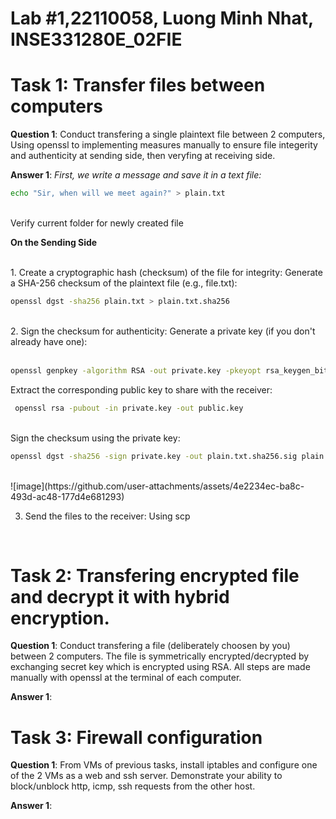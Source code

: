 # Lab #1,22110058, Luong Minh Nhat, INSE331280E_02FIE

# Task 1: Transfer files between computers

**Question 1**:
Conduct transfering a single plaintext file between 2 computers,
Using openssl to implementing measures manually to ensure file integerity and authenticity at sending side,
then veryfing at receiving side.

**Answer 1**:
_First, we write a message and save it in a text file:_<br>

```sh
echo "Sir, when will we meet again?" > plain.txt
```

<br>
Verify current folder for newly created file
<br>

**On the Sending Side**

<br>
1. Create a cryptographic hash (checksum) of the file for integrity: Generate a SHA-256 checksum of the plaintext file (e.g., file.txt): <br>

```sh
openssl dgst -sha256 plain.txt > plain.txt.sha256
```

<br>
2. Sign the checksum for authenticity: Generate a private key (if you don't already have one):<br>

<br>

```sh
openssl genpkey -algorithm RSA -out private.key -pkeyopt rsa_keygen_bits:2048
```

Extract the corresponding public key to share with the receiver: <br>

```sh
 openssl rsa -pubout -in private.key -out public.key
```

<br>
Sign the checksum using the private key:
<br>

```sh
openssl dgst -sha256 -sign private.key -out plain.txt.sha256.sig plain.txt.sha256
```

<br>
![image](https://github.com/user-attachments/assets/4e2234ec-ba8c-493d-ac48-177d4e681293)

3. Send the files to the receiver: Using scp

<br>

# Task 2: Transfering encrypted file and decrypt it with hybrid encryption.

**Question 1**:
Conduct transfering a file (deliberately choosen by you) between 2 computers.
The file is symmetrically encrypted/decrypted by exchanging secret key which is encrypted using RSA.
All steps are made manually with openssl at the terminal of each computer.

**Answer 1**:

# Task 3: Firewall configuration

**Question 1**:
From VMs of previous tasks, install iptables and configure one of the 2 VMs as a web and ssh server. Demonstrate your ability to block/unblock http, icmp, ssh requests from the other host.

**Answer 1**:

```

```
